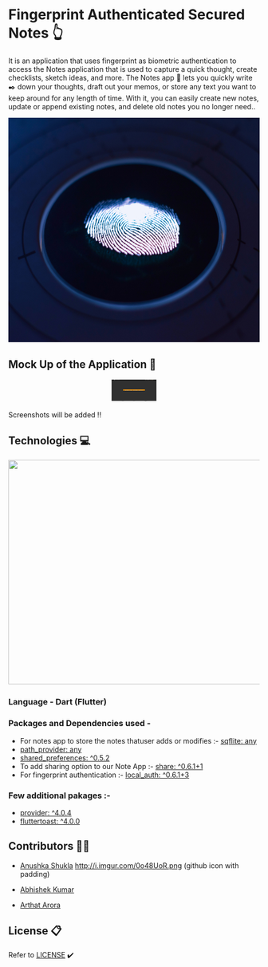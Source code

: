 # Fingerprint Authenticated Secured Notes :point_up_2:

It is an application that uses fingerprint as biometric authentication to access the Notes application that is used to capture a quick thought, create checklists, sketch ideas, and more. The Notes app :memo: lets you quickly write :black_nib: down your thoughts, draft out your memos, or store any text you want to keep around for any length of time. With it, you can easily create new notes, update or append existing notes, and delete old notes you no longer need..



<p align="center">
  <img width="900" height="450" src="https://github.com/Anushka-shukla/Fingerprint-Authenticated-Secured-Note/blob/master/images/george-prentzas-SRFG7iwktDk-unsplash.jpg">
</p>

## Mock Up of the Application :iphone:
<p align="center">
  <img width="90" height="45" src="https://github.com/Anushka-shukla/Fingerprint-Authenticated-Secured-Note/blob/master/mockup/WhatsApp%20Image%202020-05-29%20at%205.45.19%20PM.jpeg">

Screenshots will be added !!

## Technologies :computer:
<p align="center">
  <img width="900" height="450" src="https://media.giphy.com/media/fQZX2aoRC1Tqw/giphy.gif">

### Language - Dart (Flutter) 
### Packages and Dependencies used - 
- For notes app to store the notes thatuser adds or modifies :-    [sqflite: any](https://pub.dev/packages/sqflite)
- [path_provider: any](https://pub.dev/packages/path_provider)
- [shared_preferences: ^0.5.2](https://pub.dev/packages/shared_preferences)
- To add sharing option to our Note App :- [share: ^0.6.1+1](https://pub.dev/packages/share)
- For fingerprint authentication :- [local_auth: ^0.6.1+3](https://pub.dev/packages/local_auth/versions)
###  Few additional pakages :-
- [provider: ^4.0.4](https://pub.dev/packages/provider)
- [fluttertoast: ^4.0.0](https://pub.dev/packages/fluttertoast)


</p>



## Contributors :woman_technologist:

- [Anushka Shukla](https://github.com/Anushka-shukla) http://i.imgur.com/0o48UoR.png (github icon with padding)

- [Abhishek Kumar](https://github.com/DOOMSTERR)

- [Arthat Arora]()


## License :clipboard:
Refer to [LICENSE](https://github.com/Anushka-shukla/Fingerprint-Authenticated-Secured-Note/blob/master/LICENSE.md) :heavy_check_mark:




